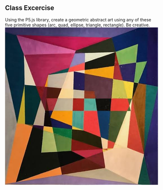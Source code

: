 ## Class Excercise

Using the P5.js library, create a geometric abstract art using any of these five primitive shapes (arc, quad, ellipse, triangle, rectangle). Be creative.
<br />
![art](art.jpeg "art")
